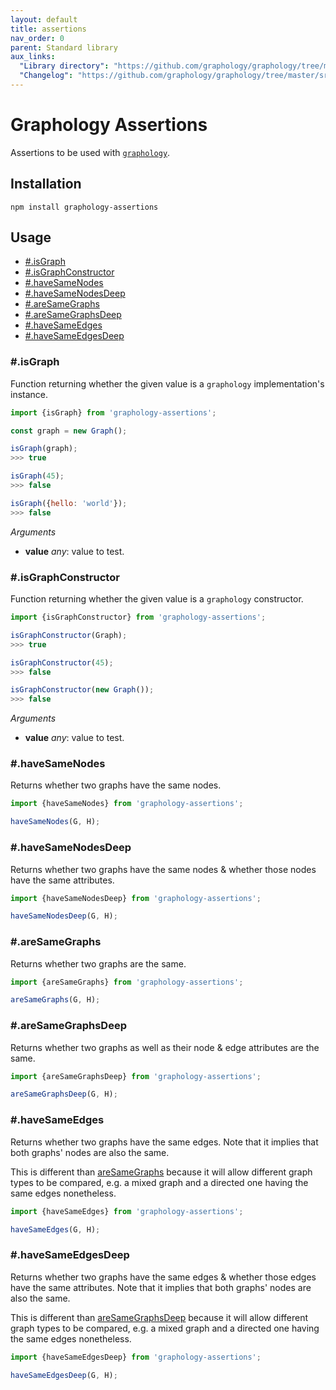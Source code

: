 ```yaml
---
layout: default
title: assertions
nav_order: 0
parent: Standard library
aux_links:
  "Library directory": "https://github.com/graphology/graphology/tree/master/src/assertions"
  "Changelog": "https://github.com/graphology/graphology/tree/master/src/assertions/CHANGELOG.md"
---
```


# Graphology Assertions

Assertions to be used with [`graphology`](..).

## Installation

```
npm install graphology-assertions
```

## Usage

- [#.isGraph](#isgraph)
- [#.isGraphConstructor](#isgraphconstructor)
- [#.haveSameNodes](#hassamenodes)
- [#.haveSameNodesDeep](#hassamenodesdeep)
- [#.areSameGraphs](#issamegraph)
- [#.areSameGraphsDeep](#issamegraphdeep)
- [#.haveSameEdges](#havesameedges)
- [#.haveSameEdgesDeep](#havesameedgesdeep)

### #.isGraph

Function returning whether the given value is a `graphology` implementation's instance.

```js
import {isGraph} from 'graphology-assertions';

const graph = new Graph();

isGraph(graph);
>>> true

isGraph(45);
>>> false

isGraph({hello: 'world'});
>>> false
```

_Arguments_

- **value** _any_: value to test.

### #.isGraphConstructor

Function returning whether the given value is a `graphology` constructor.

```js
import {isGraphConstructor} from 'graphology-assertions';

isGraphConstructor(Graph);
>>> true

isGraphConstructor(45);
>>> false

isGraphConstructor(new Graph());
>>> false
```

_Arguments_

- **value** _any_: value to test.

### #.haveSameNodes

Returns whether two graphs have the same nodes.

```js
import {haveSameNodes} from 'graphology-assertions';

haveSameNodes(G, H);
```

### #.haveSameNodesDeep

Returns whether two graphs have the same nodes & whether those nodes have the same attributes.

```js
import {haveSameNodesDeep} from 'graphology-assertions';

haveSameNodesDeep(G, H);
```

### #.areSameGraphs

Returns whether two graphs are the same.

```js
import {areSameGraphs} from 'graphology-assertions';

areSameGraphs(G, H);
```

### #.areSameGraphsDeep

Returns whether two graphs as well as their node & edge attributes are the same.

```js
import {areSameGraphsDeep} from 'graphology-assertions';

areSameGraphsDeep(G, H);
```

### #.haveSameEdges

Returns whether two graphs have the same edges. Note that it implies that both graphs' nodes are also the same.

This is different than [areSameGraphs](#aresamegraphs) because it will allow different graph types to be compared, e.g. a mixed graph and a directed one having the same edges nonetheless.

```js
import {haveSameEdges} from 'graphology-assertions';

haveSameEdges(G, H);
```

### #.haveSameEdgesDeep

Returns whether two graphs have the same edges & whether those edges have the same attributes. Note that it implies that both graphs' nodes are also the same.

This is different than [areSameGraphsDeep](#aresamegraphsdeep) because it will allow different graph types to be compared, e.g. a mixed graph and a directed one having the same edges nonetheless.

```js
import {haveSameEdgesDeep} from 'graphology-assertions';

haveSameEdgesDeep(G, H);
```

